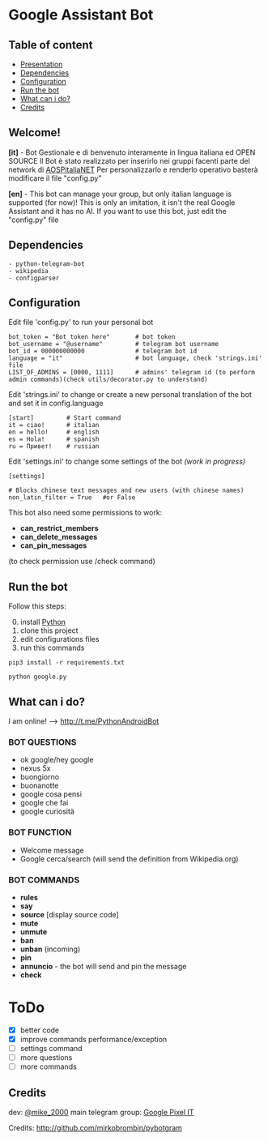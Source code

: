 # Google Assistant Bot

## Table of content
- [Presentation](https://github.com/mik3sw/GoogleAssistantBot#Welcome)
- [Dependencies](https://github.com/mik3sw/GoogleAssistantBot#Dependencies)
- [Configuration](https://github.com/mik3sw/GoogleAssistantBot#Configuration)
- [Run the bot](https://github.com/mik3sw/GoogleAssistantBot#Run-the-bot)
- [What can i do?](https://github.com/mik3sw/GoogleAssistantBot#What-can-i-do)
- [Credits](https://github.com/mik3sw/GoogleAssistantBot#Credits)

## Welcome!

**[it]** - 
Bot Gestionale e di benvenuto interamente in lingua italiana ed OPEN SOURCE
Il Bot è stato realizzato per inserirlo nei gruppi facenti parte del network di [AOSPitaliaNET](https://t.me/aospitaliaNET)
Per personalizzarlo e renderlo operativo basterà modificare il file "config.py"

**[en]** - 
This bot can manage your group, but only italian language is supported (for now)!
This is only an imitation, it isn't the real Google Assistant and it has no AI.
If you want to use this bot, just edit the "config.py" file


## Dependencies
```
- python-telegram-bot
- wikipedia
- configparser
```

## Configuration

Edit file 'config.py' to run your personal bot
```
bot_token = "Bot token here"       # bot token
bot_username = "@username"         # telegram bot username
bot_id = 000000000000              # telegram bot id
language = "it"                    # bot language, check 'strings.ini' file
LIST_OF_ADMINS = [0000, 1111]      # admins' telegram id (to perform admin commands)(check utils/decorator.py to understand)
```

Edit 'strings.ini' to change or create a new personal translation of the bot and set it in config.language
```
[start]         # Start command
it = ciao!      # italian
en = hello!     # english
es = Hola!      # spanish
ru = Привет!    # russian
```

Edit 'settings.ini' to change some settings of the bot *(work in progress)*
```
[settings]

# Blocks chinese text messages and new users (with chinese names)
non_latin_filter = True   #or False
```

This bot also need some permissions to work:
- **can_restrict_members**
- **can_delete_messages**
- **can_pin_messages**

(to check permission use /check command)

## Run the bot

Follow this steps:

0) install [Python](www.python.org)
1) clone this project
2) edit configurations files
3) run this commands
```
pip3 install -r requirements.txt

python google.py

```

## What can i do?
I am online! --> http://t.me/PythonAndroidBot

### BOT QUESTIONS

- ok google/hey google
- nexus 5x
- buongiorno
- buonanotte
- google cosa pensi
- google che fai
- google curiosità


### BOT FUNCTION

- Welcome message
- Google cerca/search <something> (will send the definition from Wikipedia.org)


### BOT COMMANDS

- **rules** 
- **say** <text here>
- **source** [display source code]
- **mute**
- **unmute**
- **ban**
- **unban** (incoming)
- **pin**
- **annuncio** <text here> - the bot will send and pin the message
- **check**

# ToDo

- [x] better code
- [x] improve commands performance/exception
- [ ] settings command
- [ ] more questions
- [ ] more commands

## Credits

dev: [@mike_2000](t.me/mike_2000)
main telegram group: [Google Pixel IT](t.me/googlepixelit)

Credits: http://github.com/mirkobrombin/pybotgram

